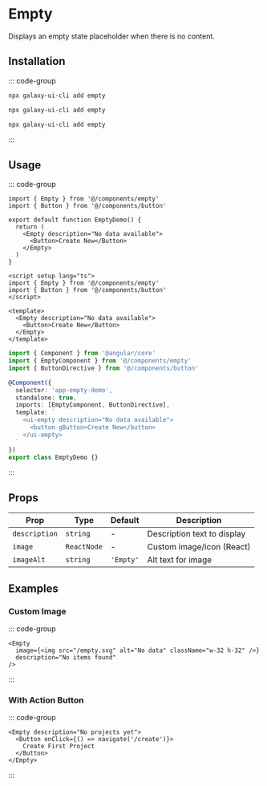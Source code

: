 # Empty

Displays an empty state placeholder when there is no content.

<ComponentPreview name="EmptyDemo">
  <template #preview>
    <DemoContainer>
      <EmptyDemo />
    </DemoContainer>
  </template>
  <template #code>

::: code-group
```vue [Vue]
<template>
  <Empty title="No content" description="Get started by creating your first item" />
</template>
```

```tsx [React]
import { Empty } from '@/components/ui/empty'
export default function App() {
  return <Empty />
}
```

```typescript [Angular]
@Component({
  template: `<ui-empty />`
})
export class DemoComponent {}
```
:::

  </template>
</ComponentPreview>

## Installation

::: code-group
```bash [React]
npx galaxy-ui-cli add empty
```

```bash [Vue]
npx galaxy-ui-cli add empty
```

```bash [Angular]
npx galaxy-ui-cli add empty
```
:::

## Usage

::: code-group
```tsx [React]
import { Empty } from '@/components/empty'
import { Button } from '@/components/button'

export default function EmptyDemo() {
  return (
    <Empty description="No data available">
      <Button>Create New</Button>
    </Empty>
  )
}
```

```vue [Vue]
<script setup lang="ts">
import { Empty } from '@/components/empty'
import { Button } from '@/components/button'
</script>

<template>
  <Empty description="No data available">
    <Button>Create New</Button>
  </Empty>
</template>
```

```typescript [Angular]
import { Component } from '@angular/core'
import { EmptyComponent } from '@/components/empty'
import { ButtonDirective } from '@/components/button'

@Component({
  selector: 'app-empty-demo',
  standalone: true,
  imports: [EmptyComponent, ButtonDirective],
  template: `
    <ui-empty description="No data available">
      <button gButton>Create New</button>
    </ui-empty>
  `
})
export class EmptyDemo {}
```
:::

## Props

| Prop | Type | Default | Description |
|------|------|---------|-------------|
| `description` | `string` | - | Description text to display |
| `image` | `ReactNode` | - | Custom image/icon (React) |
| `imageAlt` | `string` | `'Empty'` | Alt text for image |

## Examples

### Custom Image

::: code-group
```tsx [React]
<Empty
  image={<img src="/empty.svg" alt="No data" className="w-32 h-32" />}
  description="No items found"
/>
```
:::

### With Action Button

::: code-group
```tsx [React]
<Empty description="No projects yet">
  <Button onClick={() => navigate('/create')}>
    Create First Project
  </Button>
</Empty>
```
:::
